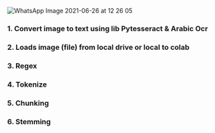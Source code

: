 

 ![WhatsApp Image 2021-06-26 at 12 26 05](https://user-images.githubusercontent.com/15971072/124257398-3f2ab080-db24-11eb-8721-69ef3eeb7b87.jpeg)



### 1.  Convert image to text using lib **Pytesseract** & **Arabic Ocr**
### 2. **Loads image (file) from local drive or local to colab**
### 3. **Regex**
### 4. **Tokenize**
### 5. **Chunking**
### 6. **Stemming**
